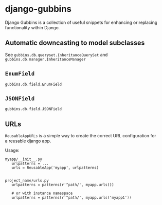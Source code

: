 # django-gubbins

Django Gubbins is a collection of useful snippets for enhancing
or replacing functionality within Django.

## Automatic downcasting to model subclasses

See `gubbins.db.queryset.InheritanceQuerySet` and `gubbins.db.manager.InheritanceManager`

## `EnumField` 

`gubbins.db.field.EnumField`

## `JSONField`

`gubbins.db.field.JSONField`


## URLs

`ReusableAppURLs` is a simple way to create the correct URL configuration for a reusable
django app.


Usage:

    myapp/__init__.py
       urlpatterns = ...
       urls = ReusableApp('myapp', urlpatterns)


    project_name/urls.py
       urlpatterns = patterns(r'^path/', myapp.urls())

       # or with instance namespace
       urlpatterns = patterns(r'^path/', myapp.urls('myapp1'))